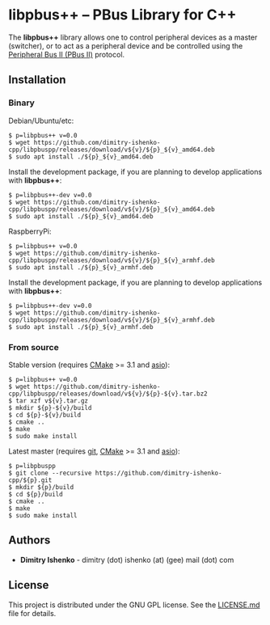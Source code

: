 # libpbus++ – PBus Library for C++

The **libpbus++** library allows one to control peripheral devices as a master (switcher), or to act as a peripheral device and be controlled using the [Peripheral Bus II (PBus II)](https://wwwapps.grassvalley.com/docs/Manuals/switchers/kalypso/071-8063-08.pdf#page=93) protocol.

## Installation

### Binary

Debian/Ubuntu/etc:

```shell
$ p=libpbus++ v=0.0
$ wget https://github.com/dimitry-ishenko-cpp/libpbuspp/releases/download/v${v}/${p}_${v}_amd64.deb
$ sudo apt install ./${p}_${v}_amd64.deb
```

Install the development package, if you are planning to develop applications with **libpbus++**:
```shell
$ p=libpbus++-dev v=0.0
$ wget https://github.com/dimitry-ishenko-cpp/libpbuspp/releases/download/v${v}/${p}_${v}_amd64.deb
$ sudo apt install ./${p}_${v}_amd64.deb
```

RaspberryPi:

```shell
$ p=libpbus++ v=0.0
$ wget https://github.com/dimitry-ishenko-cpp/libpbuspp/releases/download/v${v}/${p}_${v}_armhf.deb
$ sudo apt install ./${p}_${v}_armhf.deb
```

Install the development package, if you are planning to develop applications with **libpbus++**:
```shell
$ p=libpbus++-dev v=0.0
$ wget https://github.com/dimitry-ishenko-cpp/libpbuspp/releases/download/v${v}/${p}_${v}_armhf.deb
$ sudo apt install ./${p}_${v}_armhf.deb
```

### From source

Stable version (requires [CMake](https://cmake.org/) >= 3.1 and [asio](https://think-async.com/Asio/)):

```shell
$ p=libpbus++ v=0.0
$ wget https://github.com/dimitry-ishenko-cpp/libpbuspp/releases/download/v${v}/${p}-${v}.tar.bz2
$ tar xzf v${v}.tar.gz
$ mkdir ${p}-${v}/build
$ cd ${p}-${v}/build
$ cmake ..
$ make
$ sudo make install
```

Latest master (requires [git](https://git-scm.com/), [CMake](https://cmake.org/) >= 3.1 and [asio](https://think-async.com/Asio/)):

```shell
$ p=libpbuspp
$ git clone --recursive https://github.com/dimitry-ishenko-cpp/${p}.git
$ mkdir ${p}/build
$ cd ${p}/build
$ cmake ..
$ make
$ sudo make install
```

## Authors

* **Dimitry Ishenko** - dimitry (dot) ishenko (at) (gee) mail (dot) com

## License

This project is distributed under the GNU GPL license. See the
[LICENSE.md](LICENSE.md) file for details.
